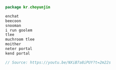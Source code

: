 ```kotlin
package kr.choyunjin
```

```kotlin
enchat
beecoon
snooman
i run goolem
tlee
muchroom tlee
moither
neter portal
kend portal

// Source: https://youtu.be/NXiB7a8iPUY?t=2m22s
```
